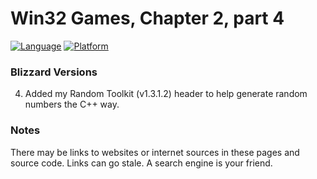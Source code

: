 # Win32 Games, Chapter 2, part 4
[![Language](https://img.shields.io/badge/Language%20-C++-blue.svg)](https://github.com/GeorgePimpleton/Win32-games/)
[![Platform](https://img.shields.io/badge/Platform%20-Win32-blue.svg)](https://github.com/GeorgePimpleton/Win32-games/)

### Blizzard Versions
4. Added my Random Toolkit (v1.3.1.2) header to help generate random numbers the C++ way.

### Notes
There may be links to websites or internet sources in these pages and source code. Links can go stale. A search engine is your friend.
